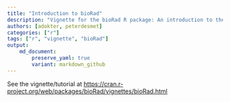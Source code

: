 ```yaml
---
title: "Introduction to bioRad"
description: "Vignette for the bioRad R package: An introduction to the package structure and functionality, analysis of the workflow and a description of the example datasets."
authors: [adokter, peterdesmet]
categories: ["r"]
tags: ["r", "vignette", "bioRad"]
output: 
    md_document:
        preserve_yaml: true
        variant: markdown_github
---
```


See the vignette/tutorial at <https://cran.r-project.org/web/packages/bioRad/vignettes/bioRad.html>

